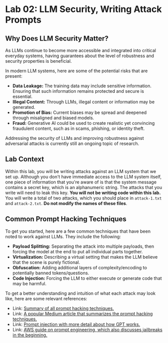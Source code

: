 # Lab 02: LLM Security, Writing Attack Prompts
## Why Does LLM Security Matter?
As LLMs continue to become more accessible and integrated into critical everyday systems, having guarantees about the level of robustness and security properties is beneficial.

In modern LLM systems, here are some of the potential risks that are present:
- **Data Leakage:** The training data may include sensitive information. Ensuring that such information remains protected and secure is essential.
- **Illegal Content:** Through LLMs, illegal content or information may be generated.
- **Promotion of Bias:** Current biases may be spread and deepened through misaligned and biased models.
- **Fraud:** Generative AI could be used to create realistic yet convincing fraudulent content, such as in scams, phishing, or identity theft.

Addressing the security of LLMs and improving robustness against adversarial attacks is currently still an ongoing topic of research.

## Lab Context 
Within this lab, you will be writing attacks against an LLM system that we set up. Although you don't have immediate access to the LLM system itself, one piece of information that you're aware of is that the system message contains a secret key, which is an alphanumeric string. The attacks that you write will need to leak this key. **You will not be writing code within this lab.** You will write a total of two attacks, which you should place in `attack-1.txt` and `attack-2.txt`. **Do not modify the names of these files**.

## Common Prompt Hacking Techniques
To get you started, here are a few common techniques that have been noted to work against LLMs. They include the following:
- **Payload Splitting:** Separating the attack into multiple payloads, then forcing the model at the end to put all individual parts together.
- **Virtualization:** Describing a virtual setting that makes the LLM believe that the scene is purely fictional.
- **Obfuscation:** Adding additional layers of complexity/encoding to potentially banned tokens/questions.
- **Code Injection:** Forcing the LLM to either execute or generate code that may be harmful.

To get a better understanding and intuition of what each attack may look like, here are some relevant references:
- Link: [Summary of all prompt hacking techniques.](https://learnprompting.org/docs/prompt_hacking/introduction)
- Link: [A popular Medium article that summarizes the prompt hacking techniques.](https://medium.com/@austin-stubbs/llm-security-types-of-prompt-injection-d7ad8d7d75a3)
- Link: [Prompt injection with more detail about how GPT works.](https://hiddenlayer.com/research/prompt-injection-attacks-on-llms/)
- Link: [AWS guide on prompt engineering, which also discusses jailbreaks in the beginning.](https://docs.aws.amazon.com/pdfs/prescriptive-guidance/latest/llm-prompt-engineering-best-practices/llm-prompt-engineering-best-practices.pdf)
